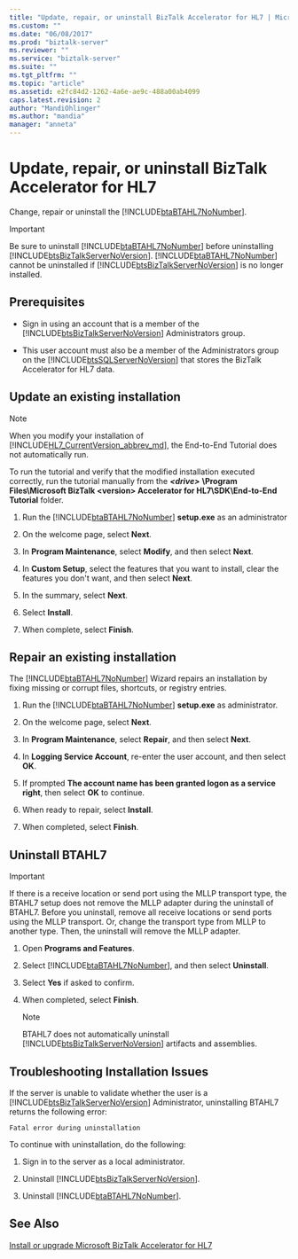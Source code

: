 ```yaml
---
title: "Update, repair, or uninstall BizTalk Accelerator for HL7 | Microsoft Docs"
ms.custom: ""
ms.date: "06/08/2017"
ms.prod: "biztalk-server"
ms.reviewer: ""
ms.service: "biztalk-server"
ms.suite: ""
ms.tgt_pltfrm: ""
ms.topic: "article"
ms.assetid: e2fc84d2-1262-4a6e-ae9c-488a00ab4099
caps.latest.revision: 2
author: "MandiOhlinger"
ms.author: "mandia"
manager: "anneta"
---
```

# Update, repair, or uninstall BizTalk Accelerator for HL7

Change, repair or uninstall the [!INCLUDE[btaBTAHL7NoNumber](../../includes/btabtahl7nonumber-md.md)].  
  
> [!IMPORTANT]
>  Be sure to uninstall [!INCLUDE[btaBTAHL7NoNumber](../../includes/btabtahl7nonumber-md.md)] before uninstalling [!INCLUDE[btsBizTalkServerNoVersion](../../includes/btsbiztalkservernoversion-md.md)]. [!INCLUDE[btaBTAHL7NoNumber](../../includes/btabtahl7nonumber-md.md)] cannot be uninstalled if [!INCLUDE[btsBizTalkServerNoVersion](../../includes/btsbiztalkservernoversion-md.md)] is no longer installed.  

## Prerequisites
* Sign in using an account that is a member of the [!INCLUDE[btsBizTalkServerNoVersion](../../includes/btsbiztalkservernoversion-md.md)] Administrators group.  

* This user account must also be a member of the Administrators group on the [!INCLUDE[btsSQLServerNoVersion](../../includes/btssqlservernoversion-md.md)] that stores the BizTalk Accelerator for HL7 data.  
    
## Update an existing installation

> [!NOTE]
>  When you modify your installation of [!INCLUDE[HL7_CurrentVersion_abbrev_md](../../includes/hl7-currentversion-abbrev-md.md)], the End-to-End Tutorial does not automatically run. 
> 
> To run the tutorial and verify that the modified installation executed correctly, run the tutorial manually from the ***\<drive>*** **\Program Files\Microsoft BizTalk \<version> Accelerator for HL7\SDK\End-to-End Tutorial** folder.
  
1. Run the [!INCLUDE[btaBTAHL7NoNumber](../../includes/btabtahl7nonumber-md.md)] **setup.exe** as an administrator 
  
2.  On the welcome page, select **Next**.  
  
3.  In **Program Maintenance**, select **Modify**, and then select **Next**.  
  
4.  In **Custom Setup**, select the features that you want to install, clear the features you don't want, and then select **Next**.  
  
5.  In the summary, select **Next**.  
  
6.  Select **Install**.  
  
7. When complete, select **Finish**.  

## Repair an existing installation
The [!INCLUDE[btaBTAHL7NoNumber](../../includes/btabtahl7nonumber-md.md)] Wizard repairs an installation by fixing missing or corrupt files, shortcuts, or registry entries.  
  
1. Run the [!INCLUDE[btaBTAHL7NoNumber](../../includes/btabtahl7nonumber-md.md)] **setup.exe** as administrator.  
  
2.  On the welcome page, select **Next**.  
  
3.  In **Program Maintenance**, select **Repair**, and then select **Next**.  
  
4.  In **Logging Service Account**, re-enter the user account, and then select **OK**.  
  
4.  If prompted **The account name has been granted logon as a service right**, then select **OK** to continue.  
  
5.  When ready to repair, select **Install**.  
  
6. When completed, select **Finish**. 

  
## Uninstall BTAHL7  

> [!IMPORTANT]
>  If there is a receive location or send port using the MLLP transport type, the BTAHL7 setup does not remove the MLLP adapter during the uninstall of BTAHL7. Before you uninstall, remove all receive locations or send ports using the MLLP transport. Or, change the transport type from MLLP to another type. Then, the uninstall will remove the MLLP adapter.  
      
1.  Open **Programs and Features**.  
  
2.  Select [!INCLUDE[btaBTAHL7NoNumber](../../includes/btabtahl7nonumber-md.md)], and then select **Uninstall**.  
  
4.  Select **Yes** if asked to confirm. 
  
5.  When completed, select **Finish**.  
  
    > [!NOTE]
    >  BTAHL7 does not automatically uninstall [!INCLUDE[btsBizTalkServerNoVersion](../../includes/btsbiztalkservernoversion-md.md)] artifacts and assemblies.  
  

  
## Troubleshooting Installation Issues  
 If the server is unable to validate whether the user is a [!INCLUDE[btsBizTalkServerNoVersion](../../includes/btsbiztalkservernoversion-md.md)] Administrator, uninstalling BTAHL7 returns the following error: 
 
 `Fatal error during uninstallation`  
  
To continue with uninstallation, do the following:  
  
1.  Sign in to the server as a local administrator.  
  
2.  Uninstall [!INCLUDE[btsBizTalkServerNoVersion](../../includes/btsbiztalkservernoversion-md.md)].  
  
3.  Uninstall [!INCLUDE[btaBTAHL7NoNumber](../../includes/btabtahl7nonumber-md.md)].  
  
## See Also  
[Install or upgrade Microsoft BizTalk Accelerator for HL7](../../adapters-and-accelerators/accelerator-hl7/install-or-upgrade-microsoft-biztalk-accelerator-for-hl7.md)